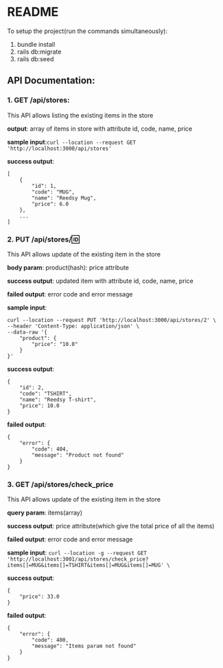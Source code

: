 # README

To setup the project(run the commands simultaneously):

1. bundle install
2. rails db:migrate
3. rails db:seed


## API Documentation:
### 1. GET    /api/stores:

This API allows listing the existing items in the store

**output**: array of items in store with attribute id, code, name, price

**sample input**:`curl --location --request GET 'http://localhost:3000/api/stores'`

**success output**:
```
[
    {
        "id": 1,
        "code": "MUG",
        "name": "Reedsy Mug",
        "price": 6.0
    },
    ...
]
```

### 2. PUT    /api/stores/:id:

This API allows update of the existing item in the store

**body param**: product(hash): price attribute

**success output**: updated item with attribute id, code, name, price

**failed output**: error code and error message

**sample input**:
```
curl --location --request PUT 'http://localhost:3000/api/stores/2' \
--header 'Content-Type: application/json' \
--data-raw '{
    "product": {
        "price": "10.0"
    }
}'
```

**success output**:
```
{
    "id": 2,
    "code": "TSHIRT",
    "name": "Reedsy T-shirt",
    "price": 10.0
}
```

**failed output**:
```
{
    "error": {
        "code": 404,
        "message": "Product not found"
    }
}
```
### 3. GET    /api/stores/check_price

This API allows update of the existing item in the store

**query param**: items(array)

**success output**: price attribute(which give the total price of all the items)

**failed output**: error code and error message

**sample input**:
`curl --location -g --request GET 'http://localhost:3001/api/stores/check_price?items[]=MUG&items[]=TSHIRT&items[]=MUG&items[]=MUG' \`

**success output**:
```
{
    "price": 33.0
}
```

**failed output**:
```
{
    "error": {
        "code": 400,
        "message": "Items param not found"
    }
}
```
